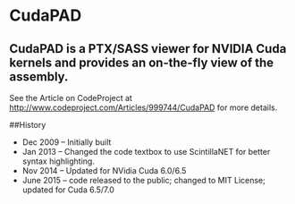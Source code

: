 # CudaPAD
## CudaPAD is a PTX/SASS viewer for NVIDIA Cuda kernels and provides an on-the-fly view of the assembly.
See the Article on CodeProject at http://www.codeproject.com/Articles/999744/CudaPAD for more details.

##History
 - Dec 2009 – Initially built
 - Jan 2013 – Changed the code textbox to use ScintillaNET for better syntax highlighting.
 - Nov 2014 – Updated for NVidia Cuda 6.0/6.5
 - June 2015 – code released to the public; changed to MIT License; updated for Cuda 6.5/7.0
